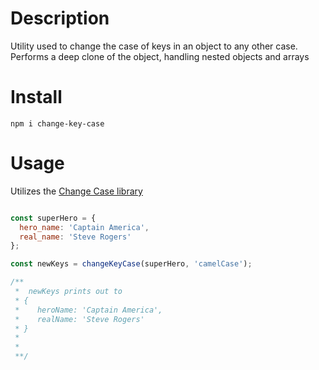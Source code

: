# Description
Utility used to change the case of keys in an object to any other case. Performs a deep clone of the object, handling
nested objects and arrays

# Install
```
npm i change-key-case
```

# Usage
Utilizes the [Change Case library](https://github.com/blakeembrey/change-case#readme)

```javascript

const superHero = {
  hero_name: 'Captain America',
  real_name: 'Steve Rogers'
};

const newKeys = changeKeyCase(superHero, 'camelCase');

/**
 *  newKeys prints out to
 * {
 *    heroName: 'Captain America',
 *    realName: 'Steve Rogers'
 * }
 * 
 *  
 **/

```